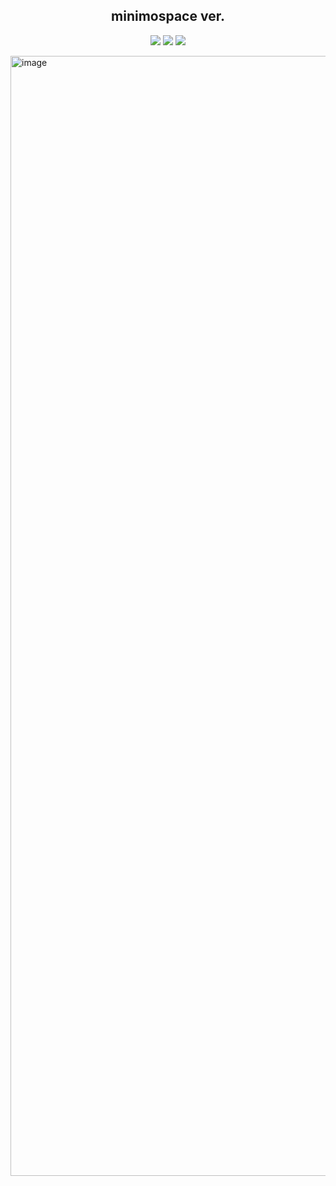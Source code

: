 <h2 align="center"> minimospace ver.</h2>
<p align="center">
<img src ="https://img.shields.io/badge/Next.js-000000.svg?style=for-the-badge&logo=nextdotjs&logoColor=white">
<img src ="https://img.shields.io/badge/Tailwind%20CSS-06B6D4.svg?style=for-the-badge&logo=Tailwind-CSS&logoColor=white">
<img src ="https://img.shields.io/badge/Spotify-1DB954.svg?style=for-the-badge&logo=Spotify&logoColor=white">
</p>
<img width="1792" alt="image" src="https://github.com/lakshaybhushan/lakshb.me-minimal/assets/74349407/d478569e-8552-48b1-8cd2-d3223b662f69">

